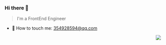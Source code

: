 ### Hi there 👋

> I'm a FrontEnd Engineer

- 📮 How to touch me: 354928594@qq.com

<!--
**kazekage605/kazekage605** is a ✨ _special_ ✨ repository because its `README.md` (this file) appears on your GitHub profile.

Here are some ideas to get you started:

- 🔭 I’m currently working on ...
- 🌱 I’m currently learning ...
- 👯 I’m looking to collaborate on ...
- 🤔 I’m looking for help with ...
- 💬 Ask me about ...
- 📮 How to touch me: 354928594@qq.com
- 😄 Pronouns: ...
- ⚡ Fun fact: ...
-->

<img align="right" src="https://github-readme-stats.vercel.app/api?username=kazekage605&show_icons=true&icon_color=805AD5&text_color=718096&bg_color=ffffff&hide_title=true" />
